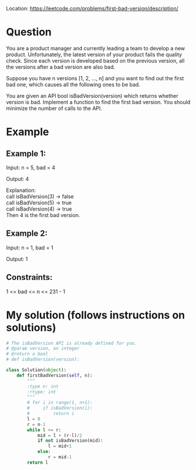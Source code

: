 Location: https://leetcode.com/problems/first-bad-version/description/
# Question
You are a product manager and currently leading a team to develop a new product. Unfortunately, the latest version of your product fails the quality check. Since each version is developed based on the previous version, all the versions after a bad version are also bad.

Suppose you have n versions [1, 2, ..., n] and you want to find out the first bad one, which causes all the following ones to be bad.

You are given an API bool isBadVersion(version) which returns whether version is bad. Implement a function to find the first bad version. You should minimize the number of calls to the API.
 
# Example

## Example 1:

Input: n = 5, bad = 4

Output: 4

Explanation:\
call isBadVersion(3) -> false\
call isBadVersion(5) -> true\
call isBadVersion(4) -> true\
Then 4 is the first bad version.

## Example 2:

Input: n = 1, bad = 1

Output: 1

## Constraints:

1 <= bad <= n <= 231 - 1
 

# My solution (follows instructions on solutions)
```python
# The isBadVersion API is already defined for you.
# @param version, an integer
# @return a bool
# def isBadVersion(version):

class Solution(object):
    def firstBadVersion(self, n):
        """
        :type n: int
        :rtype: int
        """
        # for i in range(1, n+1):
        #     if isBadVersion(i):
        #         return i
        l = 0
        r = n-1
        while l <= r:
            mid = l + (r-l)/2
            if not isBadVersion(mid):
                l = mid+1
            else:
                r = mid-1
        return l  
```
